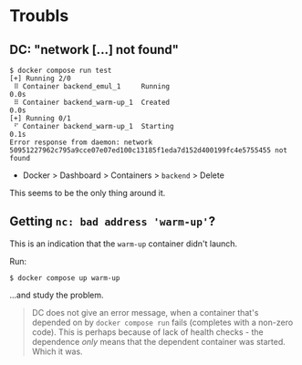 # Troubls

## DC: "network [...] not found"

```
$ docker compose run test
[+] Running 2/0
 ⠿ Container backend_emul_1     Running                                                                                                                                                                                                                0.0s
 ⠿ Container backend_warm-up_1  Created                                                                                                                                                                                                                0.0s
[+] Running 0/1
 ⠋ Container backend_warm-up_1  Starting                                                                                                                                                                                                               0.1s
Error response from daemon: network 50951227962c795a9cce07e07ed100c13185f1eda7d152d400199fc4e5755455 not found
```

<!-- with
- macOS 11.5
- Docker Desktop on Mac 3.6.0
-->

- Docker > Dashboard > Containers > `backend` > Delete

This seems to be the only thing around it.


## Getting `nc: bad address 'warm-up'`?

This is an indication that the `warm-up` container didn't launch.

Run:

```
$ docker compose up warm-up
```

...and study the problem.


>DC does not give an error message, when a container that's depended on by `docker compose run` fails (completes with a non-zero code). This is perhaps because of lack of health checks - the dependence *only* means that the dependent container was started. Which it was.
